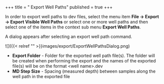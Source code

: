 +++
title = " Export Well Paths"
published = true
+++

In order to export well paths to dev files, select the menu item **File -> Export -> Export Visible Well Paths** or select one or more well paths and then select one of the items in the context sub menu **Export Well Paths**.

A dialog appears after selecting an export well path command.

![]({{< relref "" >}}images/export/ExportWellPathsDialog.png)

- **Export Folder** - Folder for the exported well path file(s). The folder will be created when performing the export and the names of the exported file(s) will be on the format \<well name\>.dev
- **MD Step Size** - Spacing (measured depth) between samples along the well path in the exported file
